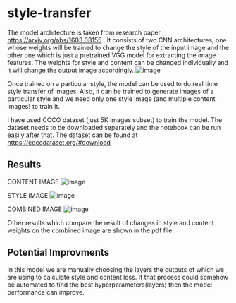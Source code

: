 # style-transfer

The model architecture is taken from research paper https://arxiv.org/abs/1603.08155 . It consists of two CNN architectures, one whose weights will be trained to change the style of the input image and the other one which is just a pretrained VGG model for extracting the image features. The weights for style and content can be changed individually and it will change the output image accordingly.
![image](https://github.com/CassandraClare/style-transfer/assets/84125572/47f4af7f-80a2-463e-bece-e9809c9db19a)

Once trained on a particular style, the model can be used to do real time style transfer of images. Also, it can be trained to generate images of a particular style and we need only one style image (and multiple content images) to train it.

I have used COCO dataset (just 5K images subset) to train the model. The dataset needs to be downloaded seperately and the notebook can be run easily after that. The dataset can be found at https://cocodataset.org/#download

## Results
CONTENT IMAGE
![image](https://github.com/CassandraClare/style-transfer/assets/84125572/2f850fa3-a0af-41a8-b429-b44a4aa727ea)

STYLE IMAGE
![image](https://github.com/CassandraClare/style-transfer/assets/84125572/18d32adf-4878-463d-8619-e7502f156e3b)

COMBINED IMAGE
![image](https://github.com/CassandraClare/style-transfer/assets/84125572/7d853cc5-3843-4919-a16e-ff8d815346a4)

Other results which compare the result of changes in style and content weights on the combined image are shown in the pdf file.




## Potential Improvments
In this model we are manually choosing the layers the outputs of which we are using to calculate style and content loss. If that process could somehow be automated to find the best hyperparameters(layers) then the model performance can improve.
